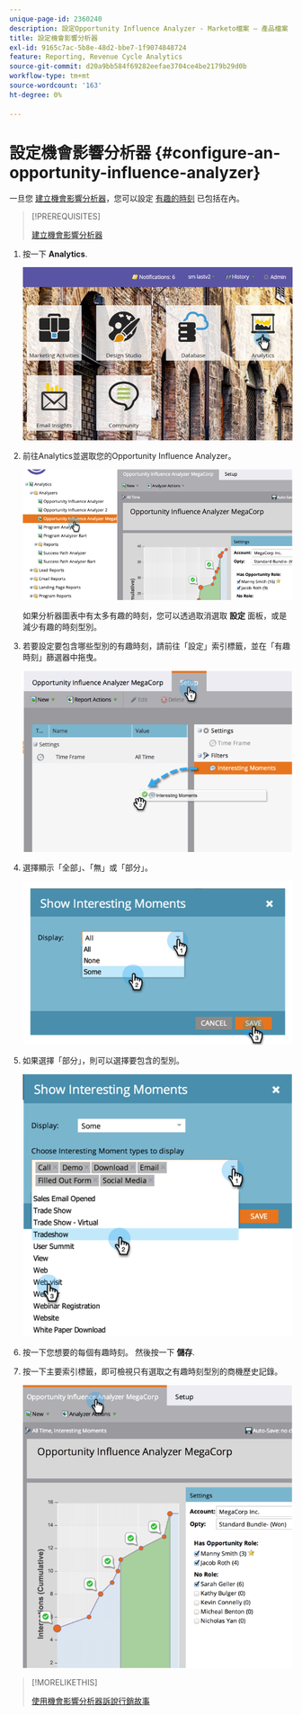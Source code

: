 ```yaml
---
unique-page-id: 2360240
description: 設定Opportunity Influence Analyzer - Marketo檔案 — 產品檔案
title: 設定機會影響分析器
exl-id: 9165c7ac-5b8e-48d2-bbe7-1f9074848724
feature: Reporting, Revenue Cycle Analytics
source-git-commit: d20a9bb584f69282eefae3704ce4be2179b29d0b
workflow-type: tm+mt
source-wordcount: '163'
ht-degree: 0%

---
```


# 設定機會影響分析器 {#configure-an-opportunity-influence-analyzer}

一旦您 [建立機會影響分析器](/help/marketo/product-docs/reporting/revenue-cycle-analytics/opportunity-influence-analyzer/create-an-opportunity-influence-analyzer.md)，您可以設定 [有趣的時刻](/help/marketo/product-docs/marketo-sales-insight/msi-for-salesforce/features/tabs-in-the-msi-panel/interesting-moments/interesting-moments-overview.md) 已包括在內。

>[!PREREQUISITES]
>
>[建立機會影響分析器](/help/marketo/product-docs/reporting/revenue-cycle-analytics/opportunity-influence-analyzer/create-an-opportunity-influence-analyzer.md)

1. 按一下 **Analytics**.

   ![](assets/login-to-analytics.png)

1. 前往Analytics並選取您的Opportunity Influence Analyzer。

   ![](assets/image2014-9-17-12-3a28-3a33.png)

   如果分析器圖表中有太多有趣的時刻，您可以透過取消選取 **設定** 面板，或是減少有趣的時刻型別。

1. 若要設定要包含哪些型別的有趣時刻，請前往「設定」索引標籤，並在「有趣時刻」篩選器中拖曳。

   ![](assets/image2014-9-17-12-3a29-3a10.png)

1. 選擇顯示「全部」、「無」或「部分」。

   ![](assets/image2014-9-17-12-3a29-3a18.png)

1. 如果選擇「部分」，則可以選擇要包含的型別。

   ![](assets/image2014-9-17-12-3a29-3a39.png)

1. 按一下您想要的每個有趣時刻。 然後按一下 **儲存**.

1. 按一下主要索引標籤，即可檢視只有選取之有趣時刻型別的商機歷史記錄。

   ![](assets/image2014-9-17-12-3a29-3a58.png)

>[!MORELIKETHIS]
>
>[使用機會影響分析器訴說行銷故事](/help/marketo/product-docs/reporting/revenue-cycle-analytics/opportunity-influence-analyzer/tell-the-marketing-story-with-an-opportunity-influence-analyzer.md)
